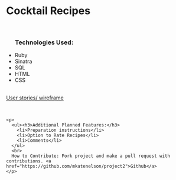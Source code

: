 <!DOCTYPE html>
<html>

  <body>
    <h1>Cocktail Recipes</h1>
    <br>
    <p>
      <ul><h3>Technologies Used:</h3>
        <li>Ruby</li>
        <li>Sinatra</li>
        <li>SQL</li>
        <li>HTML</li>
        <li>CSS</li>
      </ul>   
      <br>
      <a href="https://trello.com/b/4S2kSDvk/kate-project2-sinatra">User stories/ wireframe</a>
    </p>
    <br>


    <p>
      <ul><h3>Additional Planned Features:</h3>
        <li>Preparation instructions</li>
        <li>Option to Rate Recipes</li>
        <li>Comments</li>
      </ul>
      <br>
      How to Contribute: Fork project and make a pull request with contributions. <a href="https://github.com/mkatenelson/project2">Github</a>
    </p>
  </body>


</html>
